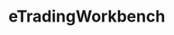 # eTradingWorkbench   

<script src="https://unpkg.com/@stoplight/elements/web-components.min.js"></script>
<link rel="stylesheet" href="https://unpkg.com/@stoplight/elements/styles.min.css">

<elements-api
  apiDescriptionUrl="eTradingWorkbench.yaml"
  layout="sidebar"
  router="hash"
  hideTryIt="false"
  hideSchemas="false"
  hideInternal="false"
/>